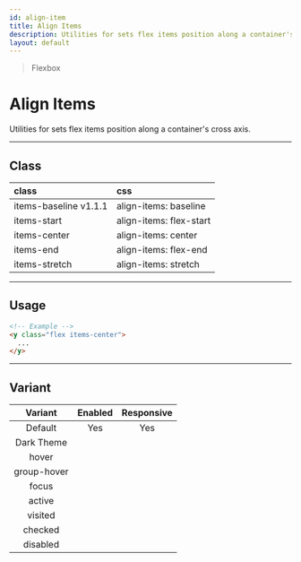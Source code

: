 ```yaml
---
id: align-item
title: Align Items
description: Utilities for sets flex items position along a container's cross axis.
layout: default
---
```


> Flexbox

# Align Items

Utilities for sets flex items position along a container's cross axis.

---

## Class

| <span class="px-3 py-1 text-white dark:text-charcoal-100 bg-charcoal-100 dark:bg-gray-600 rounded-full">class</span> | <span class="px-3 py-1 text-white dark:text-charcoal-100 bg-charcoal-100 dark:bg-gray-600 rounded-full">css</span> |
|:--|:--|
| items-baseline <span class="ml-1 px-2 py-1 text-sm text-gray-600 dark:text-charcoal-100 bg-gray-300 dark:bg-gray-600">v1.1.1</span> | align-items: baseline |
| items-start | align-items: flex-start |
| items-center | align-items: center |
| items-end | align-items: flex-end |
| items-stretch | align-items: stretch |

---

## Usage

```html
<!-- Example -->
<y class="flex items-center">
  ...
</y>
```

---

## Variant

| <span class="font-semibold underline">Variant</span> | <span class="font-semibold underline">Enabled</span> | <span class="font-semibold underline">Responsive</span> |
|:-:|:-:|:-:|
| Default | Yes | Yes |
| Dark Theme | | |
| hover| | |
| group-hover | | |
| focus | | |
| active | | |
| visited | | |
| checked | | |
| disabled | | |